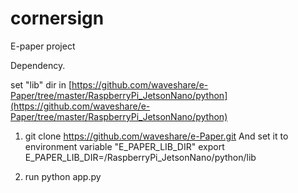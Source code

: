 # cornersign

E-paper project

Dependency. 

set "lib" dir in [https://github.com/waveshare/e-Paper/tree/master/RaspberryPi_JetsonNano/python](https://github.com/waveshare/e-Paper/tree/master/RaspberryPi_JetsonNano/python)

1. git clone https://github.com/waveshare/e-Paper.git
And set it to environment variable "E_PAPER_LIB_DIR"
export E_PAPER_LIB_DIR=<Directory where you have e-Paper Project>/RaspberryPi_JetsonNano/python/lib


2. run python app.py
